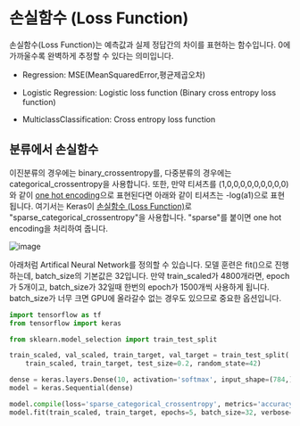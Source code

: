 # 손실함수 (Loss Function)

손실함수(Loss Function)는 예측값과 실제 정답간의 차이를 표현하는 함수입니다. 0에 가까울수록 완벽하게 추정할 수 있다는 의미입니다. 

 
- Regression: MSE(MeanSquaredError,평균제곱오차)
   
- Logistic Regression: Logistic loss function (Binary cross entropy loss function)
   
- MulticlassClassification: Cross entropy loss function


## 분류에서 손실함수 

이진분류의 경우에는 binary_crossentropy를, 다중분류의 경우에는 categorical_crossentropy을 사용합니다. 또한, 만약 티셔츠를 (1,0,0,0,0,0,0,0,0,0)와 같이
[one hot encoding](https://github.com/kyopark2014/deep-learning-algorithms/blob/main/embedding.md#one-hot-encoding)으로 표현된다면 아래와 같이 티셔츠는 -log(a1)으로 표현됩니다. 여기서는 Keras이 [손실함수 (Loss Function)](https://github.com/kyopark2014/deep-learning-algorithms/blob/main/loss-function.md)로 "sparse_categorical_crossentropy"을 사용합니다. "sparse"를 붙이면 one hot encoding을 처리하여 줍니다. 

![image](https://user-images.githubusercontent.com/52392004/187072798-c115d22c-18d5-4c89-81a9-d51ee5849269.png)

아래처럼 Artifical Neural Network를 정의할 수 있습니다. 모델 훈련은 fit()으로 진행하는데, batch_size의 기본값은 32입니다. 만약 train_scaled가 4800개라면, epoch가 5개이고, batch_size가 32일때 한번의 epoch가 1500개씩 사용하게 됩니다. batch_size가 너무 크면 GPU에 올라갈수 없는 경우도 있으므로 중요한 옵션입니다. 

```python
import tensorflow as tf
from tensorflow import keras

from sklearn.model_selection import train_test_split

train_scaled, val_scaled, train_target, val_target = train_test_split(
    train_scaled, train_target, test_size=0.2, random_state=42)

dense = keras.layers.Dense(10, activation='softmax', input_shape=(784,))   # Output
model = keras.Sequential(dense)

model.compile(loss='sparse_categorical_crossentropy', metrics='accuracy')
model.fit(train_scaled, train_target, epochs=5, batch_size=32, verbose=1) 
```
